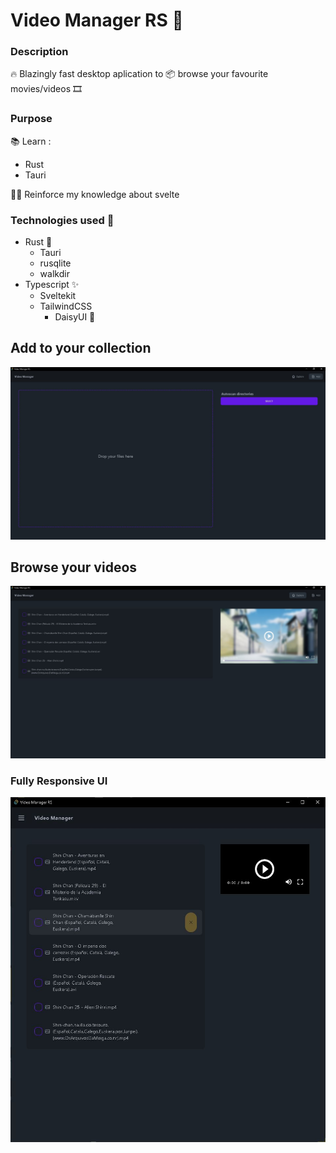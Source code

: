 # Video Manager RS 🦀

### Description

🔥 Blazingly fast desktop aplication to 📦 browse your favourite movies/videos 🎞

### Purpose

  📚 Learn :
  - Rust
  - Tauri

  👷‍♂️ Reinforce my knowledge about svelte

### Technologies used 📘

- Rust 🦀
  - Tauri
  - rusqlite
  - walkdir
- Typescript ✨
  - Sveltekit
  - TailwindCSS 
    - DaisyUI 💅

## Add to your collection

![add_section](/examples/add_section.jpg)

## Browse your videos

![videos_section](/examples/videos_section.jpg)

### Fully Responsive UI

![responsive_ui](/examples/responsive.jpg)

